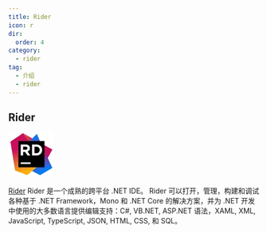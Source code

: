 ```yaml
---
title: Rider
icon: r
dir:
  order: 4
category:
  - rider
tag:
  - 介绍
  - rider
---
```


## Rider
![](assets%2Frider-ide_cB2pr.png)

[Rider](https://www.jetbrains.com/zh-cn/rider/)
Rider 是一个成熟的跨平台 .NET IDE。 Rider 可以打开，管理，构建和调试各种基于 .NET Framework，Mono 和 .NET Core 的解决方案，并为 .NET 开发中使用的大多数语言提供编辑支持：C#, VB.NET, ASP.NET 语法，XAML, XML, JavaScript, TypeScript, JSON, HTML, CSS, 和 SQL。



